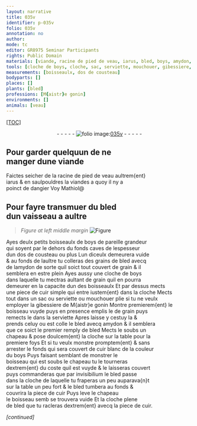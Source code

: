 ```yaml
---
layout: narrative
title: 035v
identifier: p-035v
folio: 035v
annotation: no
author:
mode: tc
editor: GR8975 Seminar Participants
rights: Public Domain
materials: [viande, racine de pied de veau, iarus, bled, boys, amydon, grain, cuir, cuir blanc]
tools: [cloche de boys, cloche, sac, serviette, mouchouer, gibessiere, boisseau, chapeau]
measurements: [boisseaulx, dos de cousteau]
bodyparts: []
places: []
plants: [bled]
professions: [M{aistr}e gonin]
environments: []
animals: [veau]
---
```


<p><a href="{{site.url}}/{{base.url}}/diplomatic/">[TOC]</a></p><div class="folio" align="center">- - - - - <a href="http://gallica.bnf.fr/ark:/12148/btv1b10500001g/f76.image" target="_blank"><img src="https://cu-mkp.github.io/2017-workshop-edition/assets/photo-icon.png" alt="folio image: " style="display:inline-block; margin-bottom:-3px;"/>035v</a> - - - - - </div>  
  

## Pour garder quelquun de ne<br/> manger dune <span class="m">viande</span>

 
Faictes seicher de la <span class="m">racine de pied de <span class="al">veau</span></span> aultrem{ent}<br/> <span class="m">iarus</span> & en saulpouldres la <span class="m">viande</span><span class="del">s</span> a quoy il ny a<br/> poinct de dangier Voy Mathiol@
 
 
  

## Pour fayre transmuer du <span class="m"><span class="pa">bled</span></span><br/> dun vaisseau a aultre

 
> *Figure*
> *at left middle margin*
> <a href="https://drive.google.com/open?id=0B9-oNrvWdlO5WEY2UUhMRTg4Y00" target="_blank"><img src="https://cu-mkp.github.io/GR8975-edition/assets/photo-icon.png" alt="Figure" style="display:inline-block; margin-bottom:-3px;"/></a>
 
Ayes deulx petits <span class="ms">boisseaulx</span> de <span class="m">boys</span> de pareille grandeur<br/> qui soyent par le dehors du fonds caves de lespesseur<br/> dun <span class="ms">dos de cousteau</span> ou plus Lun diceulx demeurera vuide<br/> & au fonds de laultre tu colleras des grains de <span class="m"><span class="pa">bled</span></span> avecq<br/> de l<span class="m">amydon</span> de sorte quil soict tout couvert de <span class="m">grain</span> & il<br/> semblera en estre plein Ayes aussy une <span class="tl">cloche de <span class="m">boys</span></span><br/> dans laquelle tu mectras aultant de <span class="m">grain</span> quil en pourra<br/> demeurer en la capacite dun des <span class="ms">boisseaulx</span> Et par dessus mects<br/> une piece de <span class="m">cuir</span> simple qui entre iustem{ent} dans la <span class="tl">cloche</span> Mects<br/> tout dans un <span class="tl">sac</span> ou <span class="tl">serviette</span> ou <span class="tl">mouchouer</span> plie si tu ne veulx<br/> employer la <span class="tl">gibessiere</span> de <span class="pro">M{aistr}e gonin</span> Montre premierem{ent} le<br/> <span class="tl">boisseau</span> vuyde puys en presence emplis le de <span class="m">grain</span> puys<br/> remects le dans la <span class="tl">serviette</span> Apres laisse y cestuy la &<br/> prends celuy ou est colle <span class="del">le</span> <span class="m"><span class="pa">bled</span></span> avecq <span class="m">amydon</span> & il semblera<br/> que ce soict le premier remply de <span class="m"><span class="pa">bled</span></span> Mects le soubs un<br/> <span class="tl">chapeau</span> & pose doulcem{ent} la <span class="tl">cloche</span> sur la table pour la<br/> premiere foys Et si tu veulx monstre promptem{ent} & sans<br/> arrester le fonds qui sera couvert de <span class="m">cuir blanc</span> de la couleur<br/> du <span class="m">boys</span> Puys faisant semblant de monstrer le<br/> <span class="tl">boisseau</span> qui est soubs le <span class="tl">chapeau</span> tu le tourneras<br/> dextrem{ent} du coste quil est vuyde & le laisseras couvert<br/> puys commanderas que par invisibilium le <span class="m"><span class="pa">bled</span></span> passe<br/> dans la <span class="tl">cloche</span> de laquelle tu fraperas un peu auparava{n}t<br/> sur la table un peu fort & le <span class="m"><span class="pa">bled</span></span> tumbera au fonds &<br/> couvrira la piece de <span class="m">cuir</span> Puys leve le <span class="tl">chapeau</span><br/> le <span class="tl">boisseau</span> <span class="del">semb</span> se trouvera vuide Et la <span class="tl">cloche</span> plene<br/> de <span class="m"><span class="pa">bled</span></span> que tu racleras dextrem{ent} avecq la piece de <span class="m">cuir</span>. 
 
*[continued]*
 
